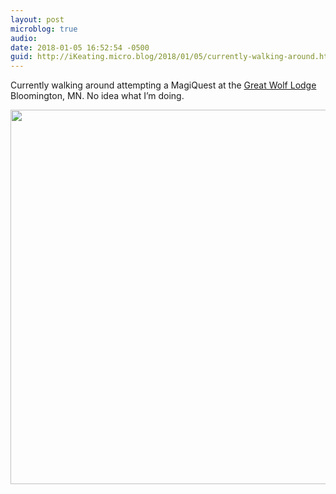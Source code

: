 ```yaml
---
layout: post
microblog: true
audio: 
date: 2018-01-05 16:52:54 -0500
guid: http://iKeating.micro.blog/2018/01/05/currently-walking-around.html
---
```

Currently walking around attempting a MagiQuest at the [Great Wolf Lodge](https://www.greatwolf.com/minnesota) Bloomington, MN.  No idea what I’m doing.

<img src="http://iKeating.micro.blog/uploads/2018/657bffbbe7.jpg" width="600" height="599" />
